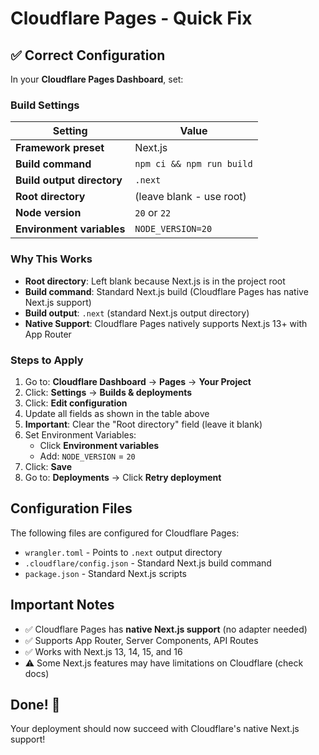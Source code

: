 # Cloudflare Pages - Quick Fix

## ✅ Correct Configuration

In your **Cloudflare Pages Dashboard**, set:

### Build Settings

| Setting | Value |
|---------|-------|
| **Framework preset** | Next.js |
| **Build command** | `npm ci && npm run build` |
| **Build output directory** | `.next` |
| **Root directory** | (leave blank - use root) |
| **Node version** | `20` or `22` |
| **Environment variables** | `NODE_VERSION=20` |

### Why This Works

- **Root directory**: Left blank because Next.js is in the project root
- **Build command**: Standard Next.js build (Cloudflare Pages has native Next.js support)
- **Build output**: `.next` (standard Next.js output directory)
- **Native Support**: Cloudflare Pages natively supports Next.js 13+ with App Router

### Steps to Apply

1. Go to: **Cloudflare Dashboard** → **Pages** → **Your Project**
2. Click: **Settings** → **Builds & deployments**
3. Click: **Edit configuration**
4. Update all fields as shown in the table above
5. **Important**: Clear the "Root directory" field (leave it blank)
6. Set Environment Variables:
   - Click **Environment variables**
   - Add: `NODE_VERSION` = `20`
7. Click: **Save**
8. Go to: **Deployments** → Click **Retry deployment**

## Configuration Files

The following files are configured for Cloudflare Pages:

- `wrangler.toml` - Points to `.next` output directory
- `.cloudflare/config.json` - Standard Next.js build command
- `package.json` - Standard Next.js scripts

## Important Notes

- ✅ Cloudflare Pages has **native Next.js support** (no adapter needed)
- ✅ Supports App Router, Server Components, API Routes
- ✅ Works with Next.js 13, 14, 15, and 16
- ⚠️  Some Next.js features may have limitations on Cloudflare (check docs)

## Done! 🎉

Your deployment should now succeed with Cloudflare's native Next.js support!
